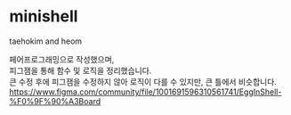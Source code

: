 # minishell

taehokim and heom</br>

페어프로그래밍으로 작성했으며,</br>
피그잼을 통해 함수 및 로직을 정리했습니다.</br>
큰 수정 후에 피그잼을 수정하지 않아 로직이 다를 수 있지만, 큰 틀에서 비슷합니다.</br>
https://www.figma.com/community/file/1001691596310561741/EggInShell-%F0%9F%90%A3Board

